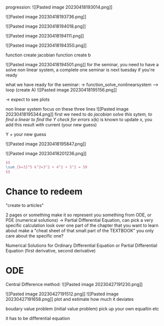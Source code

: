 progression:
![[Pasted image 20230418193014.png]]

![[Pasted image 20230418193736.png]]

![[Pasted image 20230418194018.png]]

![[Pasted image 20230418194111.png]]

![[Pasted image 20230418194350.png]]


function create jacobian
function create b

![[Pasted image 20230418194501.png]]
for the seminar, you need to have a solve non linear system, a complete one
seminar is next tuesday if you're ready

what we have ready for the seminar:
-> function_solve_nonlinearsystem
--> loop (create A)
![[Pasted image 20230418195156.png]]

-> expect to see plots

non linear system
focus on these three lines
![[Pasted image 20230418195344.png]]
first we need to do *jacobian
solve this sytem, to find a linear to find the Y
check for errors*
x(k) is known
to update x, you add this result with current (your new guess)

Y + your new guess

![[Pasted image 20230418195847.png]]

![[Pasted image 20230418201236.png]]

```latex
$$
\sum_{k=3}^5 k^2=3^2 + 4^2 + 5^2 = 50
$$
```





# Chance to redeem
"create to articles"

2 pages or something
make it so represent you
something from ODE, or PDE (numerical solutions) -> Partial Differential Equation, 
can pick a very specific calculation
look over one part of the chapter that you want to learn about
make a "cheat sheet of that small part of the TEXTBOOK"
you only care about the specific one?

Numerical Solutions for Ordinary Differential Equation or Partial Differential Equation
(first derivative, second derivative)

# ODE

Central Difference method:
![[Pasted image 20230427191230.png]]

![[Pasted image 20230427191512.png]]
![[Pasted image 20230427191658.png]]
plot and estimate how much it deviates

boudary value problem (initial value problem)
pick up your own equaltin etc

it has to be differential equation





